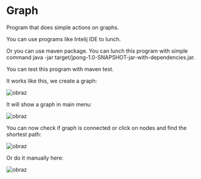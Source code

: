 # Graph
Program that does simple actions on graphs.

You can use programs like Intelij IDE to lunch.

Or you can use maven package. You can lunch this program with simple command java -jar target/jpong-1.0-SNAPSHOT-jar-with-dependencies.jar.

You can test this program with maven test.

It works like this, we create a graph:

![obraz](https://github.com/MatSobol/Graph/assets/139177376/5a62474a-a93c-4706-8a80-e63d5c02c3ab)

It will show a graph in main menu:

![obraz](https://github.com/MatSobol/Graph/assets/139177376/663a0c6e-f2dd-40b6-9620-51fdfd70d1a8)

You can now check if graph is connected or click on nodes and find the shortest path:

![obraz](https://github.com/MatSobol/Graph/assets/139177376/77054225-918e-403d-9c3b-12f29c63b823)

Or do it manually here:

![obraz](https://github.com/MatSobol/Graph/assets/139177376/000116fc-12c9-4cbb-b494-ac383f505423)





